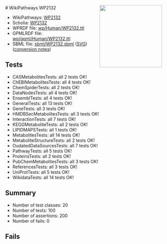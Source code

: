 <img style="float: right; width: 200px" src="../logo.png" />
# WikiPathways WP2132

* WikiPathways: [WP2132](https://identifiers.org/wikipathways:WP2132)
* Scholia: [WP2132](https://scholia.toolforge.org/wikipathways/WP2132)
* WPRDF file: [wp/Human/WP2132.ttl](../wp/Human/WP2132.ttl)
* GPMLRDF file: [wp/gpml/Human/WP2132.ttl](../wp/gpml/Human/WP2132.ttl)
* SBML file: [sbml/WP2132.sbml](../sbml/WP2132.sbml) ([SVG](../sbml/WP2132.svg)) ([conversion notes](../sbml/WP2132.txt))

## Tests
* CASMetabolitesTests: all 2 tests OK!
* ChEBIMetabolitesTests: all 4 tests OK!
* ChemSpiderTests: all 2 tests OK!
* DataNodesTests: all 4 tests OK!
* EnsemblTests: all 4 tests OK!
* GeneralTests: all 13 tests OK!
* GeneTests: all 3 tests OK!
* HMDBSecMetabolitesTests: all 3 tests OK!
* InteractionTests: all 7 tests OK!
* KEGGMetaboliteTests: all 2 tests OK!
* LIPIDMAPSTests: all 1 tests OK!
* MetabolitesTests: all 14 tests OK!
* MetaboliteStructureTests: all 2 tests OK!
* OudatedDataSourcesTests: all 7 tests OK!
* PathwayTests: all 5 tests OK!
* ProteinsTests: all 2 tests OK!
* PubChemMetabolitesTests: all 3 tests OK!
* ReferencesTests: all 3 tests OK!
* UniProtTests: all 5 tests OK!
* WikidataTests: all 14 tests OK!


## Summary

* Number of test classes: 20
* Number of tests: 100
* Number of assertions: 200
* Number of fails: 0

## Fails


